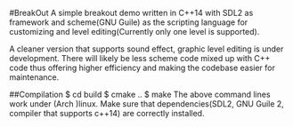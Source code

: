 #BreakOut
A simple breakout demo written in C++14 with SDL2 as framework and scheme(GNU Guile) as the scripting language for customizing and level editing(Currently only one level is supported).

A cleaner version that supports sound effect, graphic level editing is under development. There will likely be less scheme code mixed up with C++ code thus offering higher efficiency and making the codebase easier for maintenance.

##Compilation
$ cd build
$ cmake ..
$ make
The above command lines work under (Arch )linux. Make sure that dependencies(SDL2, GNU Guile 2, compiler that supports c++14) are correctly installed.